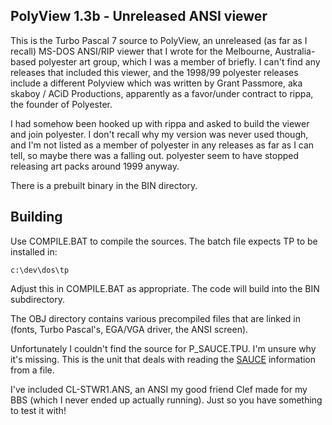 PolyView 1.3b - Unreleased ANSI viewer
------------------------------------------

This is the Turbo Pascal 7 source to PolyView, an unreleased (as far as I recall) MS-DOS
ANSI/RIP viewer that I wrote for the Melbourne, Australia-based polyester art group, which
I was a member of briefly. I can't find any releases that included this viewer, and the
1998/99 polyester releases include a different Polyview which was written by Grant Passmore,
aka skaboy / ACiD Productions, apparently as a favor/under contract to rippa, the founder
of Polyester.

I had somehow been hooked up with rippa and asked to build the viewer and join polyester.
I don't recall why my version was never used though, and I'm not listed as a member of
polyester in any releases as far as I can tell, so maybe there was a falling out. polyester
seem to have stopped releasing art packs around 1999 anyway.

There is a prebuilt binary in the BIN directory.

Building
--------

Use COMPILE.BAT to compile the sources. The batch file expects TP to be installed in:

	c:\dev\dos\tp

Adjust this in COMPILE.BAT as appropriate. The code will build into the BIN subdirectory.

The OBJ directory contains various precompiled files that are linked in (fonts, Turbo
Pascal's, EGA/VGA driver, the ANSI screen).

Unfortunately I couldn't find the source for P_SAUCE.TPU. I'm unsure why it's missing. This
is the unit that deals with reading the [SAUCE](https://github.com/radman1/sauce) information
from a file.

I've included CL-STWR1.ANS, an ANSI my good friend Clef made for my BBS (which I never ended
up actually running). Just so you have something to test it with!

